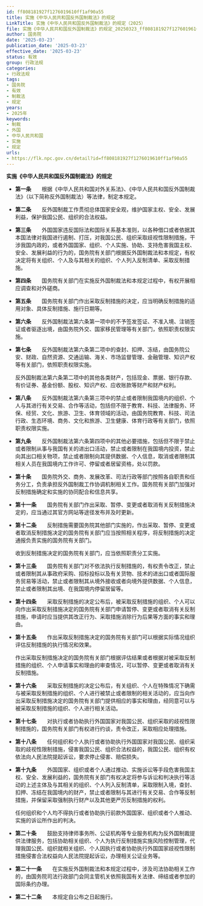 ```yaml
---
id: ff808181927f1276019610ff1af90a55
title: 实施《中华人民共和国反外国制裁法》的规定
LinkTitle: 实施《中华人民共和国反外国制裁法》的规定（2025）
file: 实施《中华人民共和国反外国制裁法》的规定_20250323_ff808181927f1276019610ff1af90a55.docx
author: 国务院
date: '2025-03-23'
publication_date: '2025-03-23'
effective_date: '2025-03-23'
status: 有效
group: 行政法规
categories:
- 行政法规
tags:
- 国务院
- 有效
- 制裁法
- 规定
years:
- 2025年
keywords:
- 制裁
- 外国
- 中华人民共和国
- 实施
- 规定
urls:
- https://flk.npc.gov.cn/detail?id=ff808181927f1276019610ff1af90a55
---
```


**实施《中华人民共和国反外国制裁法》的规定**

- **第一条**　　根据《中华人民共和国对外关系法》、《中华人民共和国反外国制裁法》（以下简称反外国制裁法）等法律，制定本规定。

- **第二条**　　反外国制裁工作贯彻总体国家安全观，维护国家主权、安全、发展利益，保护我国公民、组织的合法权益。

- **第三条**　　外国国家违反国际法和国际关系基本准则，以各种借口或者依据其本国法律对我国进行遏制、打压，对我国公民、组织采取歧视性限制措施，干涉我国内政的，或者外国国家、组织、个人实施、协助、支持危害我国主权、安全、发展利益的行为的，国务院有关部门根据反外国制裁法和本规定，有权决定将有关组织、个人及与其相关的组织、个人列入反制清单、采取反制措施。

- **第四条**　　国务院有关部门在实施反外国制裁法和本规定过程中，有权开展相应调查和对外磋商。

- **第五条**　　国务院有关部门作出采取反制措施的决定，应当明确反制措施的适用对象、具体反制措施、施行日期等。

- **第六条**　　反外国制裁法第六条第一项中的不予签发签证、不准入境、注销签证或者驱逐出境，由国务院外交、国家移民管理等有关部门，依照职责权限实施。

- **第七条**　　反外国制裁法第六条第二项中的查封、扣押、冻结，由国务院公安、财政、自然资源、交通运输、海关、市场监督管理、金融管理、知识产权等有关部门，依照职责权限实施。

  反外国制裁法第六条第二项中的其他各类财产，包括现金、票据、银行存款、有价证券、基金份额、股权、知识产权、应收账款等财产和财产权利。

- **第八条**　　反外国制裁法第六条第三项中的禁止或者限制我国境内的组织、个人与其进行有关交易、合作等活动，包括但不限于教育、科技、法律服务、环保、经贸、文化、旅游、卫生、体育领域的活动，由国务院教育、科技、司法行政、生态环境、商务、文化和旅游、卫生健康、体育行政等有关部门，依照职责权限实施。

- **第九条**　　反外国制裁法第六条第四项中的其他必要措施，包括但不限于禁止或者限制从事与我国有关的进出口活动，禁止或者限制在我国境内投资，禁止向其出口相关物项，禁止或者限制向其提供数据、个人信息，取消或者限制其相关人员在我国境内工作许可、停留或者居留资格，处以罚款。

- **第十条**　　国务院外交、商务、发展改革、司法行政等部门按照各自职责和任务分工，负责承担反外国制裁工作协调机制相关工作。国务院有关部门加强对反制措施确定和实施的协同配合和信息共享。

- **第十一条**　　国务院有关部门作出采取、暂停、变更或者取消有关反制措施决定的，应当通过其官方网站等途径发布并及时更新。

- **第十二条**　　反制措施需要国务院其他部门实施的，作出采取、暂停、变更或者取消反制措施决定的国务院有关部门应当按照相关程序，将反制措施的决定通报负责实施的国务院有关部门。

  收到反制措施决定的国务院有关部门，应当依照职责分工实施。

- **第十三条**　　国务院有关部门对不依法执行反制措施的，有权责令改正，禁止或者限制其从事政府采购、招标投标以及有关货物、技术的进出口或者国际服务贸易等活动，禁止或者限制其从境外接收或者向境外提供数据、个人信息，禁止或者限制其出境、在我国境内停留居留等。

- **第十四条**　　采取反制措施的决定公布后，被采取反制措施的组织、个人可以向作出采取反制措施决定的国务院有关部门申请暂停、变更或者取消有关反制措施，申请时应当提供其改正行为、采取措施消除行为后果等方面的事实和理由。

- **第十五条**　　作出采取反制措施决定的国务院有关部门可以根据实际情况组织评估反制措施的执行情况和效果。

  作出采取反制措施决定的国务院有关部门根据评估结果或者根据对被采取反制措施的组织、个人申请事实和理由的审查情况，可以暂停、变更或者取消有关反制措施。

- **第十六条**　　采取反制措施的决定公布后，有关组织、个人在特殊情况下确需与被采取反制措施的组织、个人进行被禁止或者限制的相关活动的，应当向作出采取反制措施决定的国务院有关部门提供相应的事实和理由，经同意可以与被采取反制措施的组织、个人进行相关活动。

- **第十七条**　　对执行或者协助执行外国国家对我国公民、组织采取的歧视性限制措施的，国务院有关部门有权进行约谈，责令改正，采取相应处理措施。

- **第十八条**　　任何组织和个人执行或者协助执行外国国家对我国公民、组织采取的歧视性限制措施，侵害我国公民、组织合法权益的，我国公民、组织有权依法向人民法院提起诉讼，要求停止侵害、赔偿损失。

- **第十九条**　　外国国家、组织或者个人通过推动、实施诉讼等手段危害我国主权、安全、发展利益的，国务院有关部门有权决定将参与诉讼和判决执行等活动的上述主体及与其相关的组织、个人列入反制清单，采取限制入境，查封、扣押、冻结在我国境内的财产，禁止或者限制与其进行有关交易、合作等反制措施，并保留采取强制执行财产以及其他更严厉反制措施的权利。

  任何组织和个人均不得执行或者协助执行前款外国国家、组织或者个人推动、实施的诉讼所作出的判决。

- **第二十条**　　鼓励支持律师事务所、公证机构等专业服务机构为反外国制裁提供法律服务，包括协助相关组织、个人为执行反制措施实施风险控制管理，代理我国公民、组织就相关组织、个人因执行或者协助执行外国国家歧视性限制措施侵害合法权益向人民法院提起诉讼，办理相关公证业务等。

- **第二十一条**　　在实施反外国制裁法和本规定过程中，涉及司法协助相关工作的，由国务院司法行政部门会同主管机关依照我国有关法律、缔结或者参加的国际条约办理。

- **第二十二条**　　本规定自公布之日起施行。
